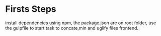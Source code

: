 # Firsts Steps
install dependencies using npm, the package.json are on root folder, use the gulpfile to start task to concate,min and uglify files frontend.
